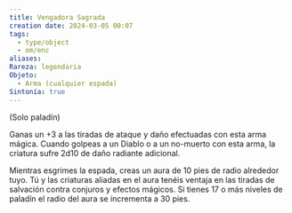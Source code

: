 ```yaml
---
title: Vengadora Sagrada
creation date: 2024-03-05 00:07
tags:
  - type/object
  - om/enc
aliases: 
Rareza: legendaria
Objeto:
  - Arma (cualquier espada)
Sintonía: true
---
```

(Solo paladín)

Ganas un +3 a las tiradas de ataque y daño efectuadas con esta arma mágica. Cuando golpeas a un Diablo o a un no-muerto con esta arma, la criatura sufre 2d10 de daño radiante adicional.

Mientras esgrimes la espada, creas un aura de 10 pies de radio alrededor tuyo. Tú y las criaturas aliadas en el aura tenéis ventaja en las tiradas de salvación contra conjuros y efectos mágicos. Si tienes 17 o más niveles de paladín el radio del aura se incrementa a 30 pies.